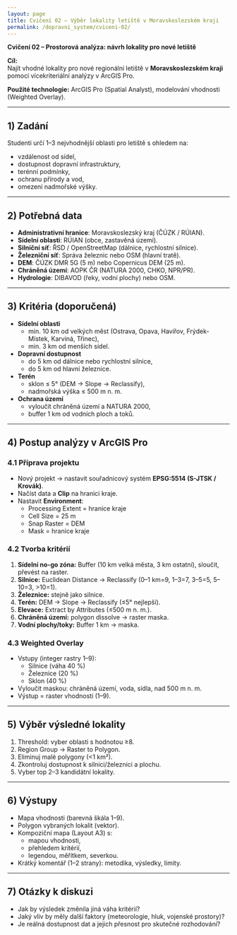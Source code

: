```yaml
---
layout: page
title: Cvičení 02 — Výběr lokality letiště v Moravskoslezském kraji
permalink: /dopravni_system/cviceni-02/
---
```


**Cvičení 02 – Prostorová analýza: návrh lokality pro nové letiště**

**Cíl:**  
Najít vhodné lokality pro nové regionální letiště v **Moravskoslezském kraji** pomocí vícekriteriální analýzy v ArcGIS Pro.

**Použité technologie:** ArcGIS Pro (Spatial Analyst), modelování vhodnosti (Weighted Overlay).

---

## 1) Zadání
Studenti určí 1–3 nejvhodnější oblasti pro letiště s ohledem na:
- vzdálenost od sídel,
- dostupnost dopravní infrastruktury,
- terénní podmínky,
- ochranu přírody a vod,
- omezení nadmořské výšky.

---

## 2) Potřebná data
- **Administrativní hranice**: Moravskoslezský kraj (ČÚZK / RÚIAN).
- **Sídelní oblasti**: RÚIAN (obce, zastavěná území).
- **Silniční síť**: ŘSD / OpenStreetMap (dálnice, rychlostní silnice).
- **Železniční síť**: Správa železnic nebo OSM (hlavní tratě).
- **DEM**: ČÚZK DMR 5G (5 m) nebo Copernicus DEM (25 m).
- **Chráněná území**: AOPK ČR (NATURA 2000, CHKO, NPR/PR).
- **Hydrologie**: DIBAVOD (řeky, vodní plochy) nebo OSM.

---

## 3) Kritéria (doporučená)
- **Sídelní oblasti**  
  - min. 10 km od velkých měst (Ostrava, Opava, Havířov, Frýdek-Místek, Karviná, Třinec),  
  - min. 3 km od menších sídel.
- **Dopravní dostupnost**  
  - do 5 km od dálnice nebo rychlostní silnice,  
  - do 5 km od hlavní železnice.
- **Terén**  
  - sklon ≤ 5° (DEM → Slope → Reclassify),  
  - nadmořská výška ≤ 500 m n. m.
- **Ochrana území**  
  - vyloučit chráněná území a NATURA 2000,  
  - buffer 1 km od vodních ploch a toků.

---

## 4) Postup analýzy v ArcGIS Pro

### 4.1 Příprava projektu
- Nový projekt → nastavit souřadnicový systém **EPSG:5514 (S-JTSK / Krovák)**.
- Načíst data a **Clip** na hranici kraje.
- Nastavit **Environment**:  
  - Processing Extent = hranice kraje  
  - Cell Size = 25 m  
  - Snap Raster = DEM  
  - Mask = hranice kraje

### 4.2 Tvorba kritérií
1. **Sídelní no-go zóna:** Buffer (10 km velká města, 3 km ostatní), sloučit, převést na raster.  
2. **Silnice:** Euclidean Distance → Reclassify (0–1 km=9, 1–3=7, 3–5=5, 5–10=3, >10=1).  
3. **Železnice:** stejně jako silnice.  
4. **Terén:** DEM → Slope → Reclassify (≤5° nejlepší).  
5. **Elevace:** Extract by Attributes (≤500 m n. m.).  
6. **Chráněná území:** polygon dissolve → raster maska.  
7. **Vodní plochy/toky:** Buffer 1 km → maska.

### 4.3 Weighted Overlay
- Vstupy (integer rastry 1–9):  
  - Silnice (váha 40 %)  
  - Železnice (20 %)  
  - Sklon (40 %)  
- Vyloučit maskou: chráněná území, voda, sídla, nad 500 m n. m.  
- Výstup = raster vhodnosti (1–9).

---

## 5) Výběr výsledné lokality
1. Threshold: vyber oblasti s hodnotou ≥8.  
2. Region Group → Raster to Polygon.  
3. Eliminuj malé polygony (<1 km²).  
4. Zkontroluj dostupnost k silnici/železnici a plochu.  
5. Vyber top 2–3 kandidátní lokality.

---

## 6) Výstupy
- Mapa vhodnosti (barevná škála 1–9).  
- Polygon vybraných lokalit (vektor).  
- Kompoziční mapa (Layout A3) s:  
  - mapou vhodnosti,  
  - přehledem kritérií,  
  - legendou, měřítkem, severkou.  
- Krátký komentář (1–2 strany): metodika, výsledky, limity.

---

## 7) Otázky k diskuzi
- Jak by výsledek změnila jiná váha kritérií?  
- Jaký vliv by měly další faktory (meteorologie, hluk, vojenské prostory)?  
- Je reálná dostupnost dat a jejich přesnost pro skutečné rozhodování?
